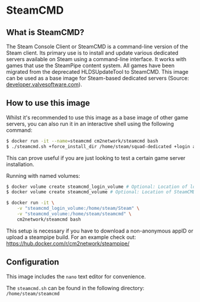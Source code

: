 # SteamCMD

## What is SteamCMD?

The Steam Console Client or SteamCMD is a command-line version of the Steam client. Its primary use is to install and update various dedicated servers available on Steam using a command-line interface. It works with games that use the SteamPipe content system. All games have been migrated from the deprecated HLDSUpdateTool to SteamCMD. This image can be used as a base image for Steam-based dedicated servers (Source: [developer.valvesoftware.com](https://developer.valvesoftware.com/wiki/SteamCMD)).

## How to use this image

Whilst it's recommended to use this image as a base image of other game servers, you can also run it in an interactive shell using the following command:

```bash
$ docker run -it --name=steamcmd cm2network/steamcmd bash
$ ./steamcmd.sh +force_install_dir /home/steam/squad-dedicated +login anonymous +app_update 403240 +quit
```

This can prove useful if you are just looking to test a certain game server installation.

Running with named volumes:

```bash
$ docker volume create steamcmd_login_volume # Optional: Location of login session
$ docker volume create steamcmd_volume # Optional: Location of SteamCMD installation

$ docker run -it \
    -v "steamcmd_login_volume:/home/steam/Steam" \
    -v "steamcmd_volume:/home/steam/steamcmd" \
    cm2network/steamcmd bash
```

This setup is necessary if you have to download a non-anonymous appID or upload a steampipe build. For an example check out:
<https://hub.docker.com/r/cm2network/steampipe/>

## Configuration

This image includes the `nano` text editor for convenience.

The `steamcmd.sh` can be found in the following directory: `/home/steam/steamcmd`
